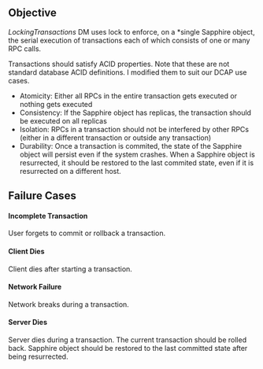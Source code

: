 ## Objective
*LockingTransactions* DM uses lock to enforce, on a *single Sapphire object, the serial execution of transactions each of which consists of one or many RPC calls.

Transactions should satisfy ACID properties. Note that these are not standard database ACID definitions. I modified them to suit our DCAP use cases. 
* Atomicity: Either all RPCs in the entire transaction gets executed or nothing gets executed
* Consistency: If the Sapphire object has replicas, the transaction should be executed on all replicas
* Isolation: RPCs in a transaction should not be interfered by other RPCs (either in a different transaction or outside any transaction)
* Durability: Once a transaction is commited, the state of the Sapphire object will persist even if the system crashes. When a Sapphire object is resurrected, it should be restored to the last commited state, even if it is resurrected on a different host.

## Failure Cases

#### Incomplete Transaction
User forgets to commit or rollback a transaction. 

#### Client Dies
Client dies after starting a transaction.

#### Network Failure
Network breaks during a transaction.

#### Server Dies
Server dies during a transaction. The current transaction should be rolled back. Sapphire object should be restored to the last committed state after being resurrected.

